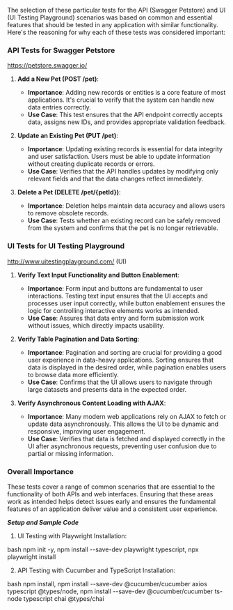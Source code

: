 The selection of these particular tests for the API (Swagger Petstore) and UI (UI Testing Playground) scenarios was based on common and essential features that should be tested in any application with similar functionality. Here's the reasoning for why each of these tests was considered important:

### API Tests for Swagger Petstore
https://petstore.swagger.io/
1. **Add a New Pet (POST /pet)**:
   - **Importance**: Adding new records or entities is a core feature of most applications. It's crucial to verify that the system can handle new data entries correctly.
   - **Use Case**: This test ensures that the API endpoint correctly accepts data, assigns new IDs, and provides appropriate validation feedback.

2. **Update an Existing Pet (PUT /pet)**:
   - **Importance**: Updating existing records is essential for data integrity and user satisfaction. Users must be able to update information without creating duplicate records or errors.
   - **Use Case**: Verifies that the API handles updates by modifying only relevant fields and that the data changes reflect immediately.

3. **Delete a Pet (DELETE /pet/{petId})**:
   - **Importance**: Deletion helps maintain data accuracy and allows users to remove obsolete records.
   - **Use Case**: Tests whether an existing record can be safely removed from the system and confirms that the pet is no longer retrievable.

### UI Tests for UI Testing Playground
http://www.uitestingplayground.com/ (UI)
1. **Verify Text Input Functionality and Button Enablement**:
   - **Importance**: Form input and buttons are fundamental to user interactions. Testing text input ensures that the UI accepts and processes user input correctly, while button enablement ensures the logic for controlling interactive elements works as intended.
   - **Use Case**: Assures that data entry and form submission work without issues, which directly impacts usability.

2. **Verify Table Pagination and Data Sorting**:
   - **Importance**: Pagination and sorting are crucial for providing a good user experience in data-heavy applications. Sorting ensures that data is displayed in the desired order, while pagination enables users to browse data more efficiently.
   - **Use Case**: Confirms that the UI allows users to navigate through large datasets and presents data in the expected order.

3. **Verify Asynchronous Content Loading with AJAX**:
   - **Importance**: Many modern web applications rely on AJAX to fetch or update data asynchronously. This allows the UI to be dynamic and responsive, improving user engagement.
   - **Use Case**: Verifies that data is fetched and displayed correctly in the UI after asynchronous requests, preventing user confusion due to partial or missing information.

### Overall Importance

These tests cover a range of common scenarios that are essential to the functionality of both APIs and web interfaces. Ensuring that these areas work as intended helps detect issues early and ensures the fundamental features of an application deliver value and a consistent user experience.

***Setup and Sample Code***
1. UI Testing with Playwright
Installation:

bash
npm init -y,
npm install --save-dev playwright typescript,
npx playwright install

2. API Testing with Cucumber and TypeScript
Installation:

bash
npm install,
npm install --save-dev @cucumber/cucumber axios typescript @types/node,
npm install --save-dev @cucumber/cucumber ts-node typescript chai @types/chai
